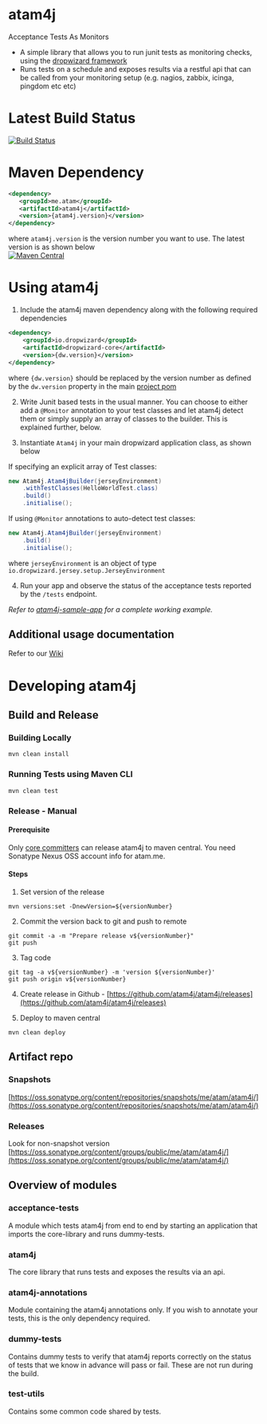 atam4j
======

Acceptance Tests As Monitors

* A simple library that allows you to run junit tests as monitoring checks, using the [dropwizard framework](http://www.dropwizard.io/)
* Runs tests on a schedule and exposes results via a restful api that can be called from your monitoring setup (e.g. 
nagios, zabbix, icinga, pingdom etc etc)

# Latest Build Status

[![Build Status](https://travis-ci.org/atam4j/atam4j.svg?branch=master)](https://travis-ci.org/atam4j/atam4j)

# Maven Dependency
```xml
<dependency>    
   <groupId>me.atam</groupId>    
   <artifactId>atam4j</artifactId>    
   <version>{atam4j.version}</version>    
</dependency>
```

where `atam4j.version` is the version number you want to use. The latest version is as shown below    
[![Maven Central](https://maven-badges.herokuapp.com/maven-central/me.atam/atam4j/badge.svg)](https://maven-badges.herokuapp.com/maven-central/me.atam/atam4j)

# Using atam4j

1. Include the atam4j maven dependency along with the following required dependencies
```xml
<dependency>
    <groupId>io.dropwizard</groupId>
    <artifactId>dropwizard-core</artifactId>
    <version>{dw.version}</version>
</dependency>
```

where `{dw.version}` should be replaced by the version number as defined by the `dw.version` property in the main
[project pom](pom.xml)

2. Write Junit based tests in the usual manner. You can choose to either add a `@Monitor` annotation to your test 
classes and let atam4j detect them or simply supply an array of classes to the builder. This is explained further, 
below.

3. Instantiate `Atam4j` in your main dropwizard application class, as shown below    

If specifying an explicit array of Test classes:

```java
new Atam4j.Atam4jBuilder(jerseyEnvironment)     
    .withTestClasses(HelloWorldTest.class) 
    .build()      
    .initialise();
```
            
If using `@Monitor` annotations to auto-detect test classes:            
            
```java
new Atam4j.Atam4jBuilder(jerseyEnvironment)      
    .build()      
    .initialise();     
```
                   
where `jerseyEnvironment` is an object of type `io.dropwizard.jersey.setup.JerseyEnvironment`                   

4. Run your app and observe the status of the acceptance tests reported by the `/tests` endpoint.

_Refer to [atam4j-sample-app](acceptance-tests/src/main/java) for a complete working example._

## Additional usage documentation
Refer to our [Wiki](https://github.com/atam4j/atam4j/wiki)

# Developing atam4j
    
## Build and Release

### Building Locally
```
mvn clean install
```

### Running Tests using Maven CLI
```
mvn clean test
```

### Release - Manual
#### Prerequisite
Only [core committers](Core-Committers.md) can release atam4j to maven central. You need Sonatype Nexus OSS account info
for atam.me.

#### Steps

1. Set version of the release    
```
mvn versions:set -DnewVersion=${versionNumber}
```

2. Commit the version back to git and push to remote 
```
git commit -a -m "Prepare release v${versionNumber}"    
git push
```

3. Tag code 
```
git tag -a v${versionNumber} -m 'version ${versionNumber}'     
git push origin v${versionNumber}
```
    
4. Create release in Github - [https://github.com/atam4j/atam4j/releases](https://github.com/atam4j/atam4j/releases)    

5. Deploy to maven central    
```
mvn clean deploy
```

## Artifact repo
### Snapshots
[https://oss.sonatype.org/content/repositories/snapshots/me/atam/atam4j/](https://oss.sonatype.org/content/repositories/snapshots/me/atam/atam4j/)

### Releases
Look for non-snapshot version
[https://oss.sonatype.org/content/groups/public/me/atam/atam4j/](https://oss.sonatype.org/content/groups/public/me/atam/atam4j/)

## Overview of modules

### acceptance-tests
A module which tests atam4j from end to end by starting an application that imports the core-library and runs dummy-tests.

### atam4j
The core library that runs tests and exposes the results via an api.

### atam4j-annotations
Module containing the atam4j annotations only.  If you wish to annotate your tests, this is the only dependency required.

### dummy-tests
Contains dummy tests to verify that atam4j reports correctly on the status of tests that we know in advance will pass or fail.  These are not run during the build.

### test-utils
Contains some common code shared by tests.








